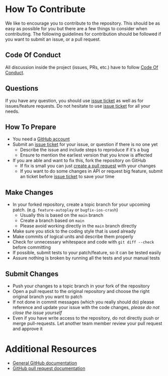 # How To Contribute

We like to encourage you to contribute to the repository.
This should be as easy as possible for you but there are a few things to consider when contributing.
The following guidelines for contribution should be followed if you want to submit an issue, or a pull request.

## Code Of Conduct
All discussion inside the project (issues, PRs, etc.) have to follow [Code Of Conduct](https://github.com/aohorodnyk/uidgen/blob/main/CODE_OF_CONDUCT.md).

## Questions
If you have any question, you should use [issue ticket](https://github.com/aohorodnyk/uidgen/issues) as well as for issues/feature requests.
Do not hesitate to use [issue ticket](https://github.com/aohorodnyk/uidgen/issues) for all your needs.

## How To Prepare

* You need a [GitHub account](https://github.com/join)
* Submit an [issue ticket](https://github.com/aohorodnyk/uidgen/issues) for your issue, or question if there is no one yet
	* Describe the issue and include steps to reproduce if it's a bug
	* Ensure to mention the earliest version that you know is affected
* If you are able and want to fix this, fork the repository on GitHub
	* If fix is small you can just [create a pull request](https://github.com/aohorodnyk/uidgen/pulls) with your changes
	* If you want to do some changes in API or request big feature, submit an ticket before [issue ticket](https://github.com/aohorodnyk/uidgen/issues) to save your time

## Make Changes

* In your forked repository, create a topic branch for your upcoming patch. (e.g. `feature-autoplay` or `bugfix-ios-crash`)
	* Usually this is based on the `main` branch
	* Create a branch based on `main`
	* Please avoid working directly in the `main` branch directly
* Make sure you stick to the coding style that is used already
* Make commits of logical units and describe them properly
* Check for unnecessary whitespace and code with `git diff --check` before committing
* If possible, submit tests to your patch/feature, so it can be tested easily
* Assure nothing is broken by running all the tests and your manual tests

## Submit Changes

* Push your changes to a topic branch in your fork of the repository
* Open a pull request to the original repository and choose the right original branch you want to patch
* If not done in commit messages (which you really should do) please reference and update your issue with the code changes, _please do not close the issue yourself_
* Even if you have write access to the repository, do not directly push or merge pull-requests. Let another team member review your pull request and approve it

# Additional Resources

* [General GitHub documentation](http://help.github.com/)
* [GitHub pull request documentation](https://help.github.com/articles/about-pull-requests/)

